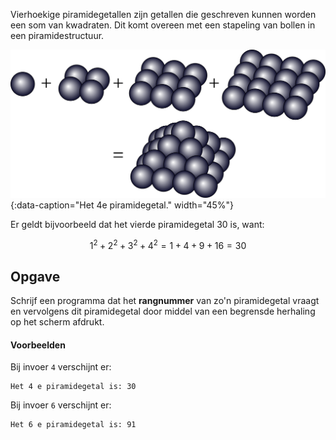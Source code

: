 Vierhoekige piramidegetallen zijn getallen die geschreven kunnen worden een som van kwadraten. Dit komt overeen met een stapeling van bollen in een piramidestructuur.

![Het 4e piramidegetal.](media/image.png "Het 4e piramidegetal."){:data-caption="Het 4e piramidegetal." width="45%"}

Er geldt bijvoorbeeld dat het vierde piramidegetal 30 is, want:

$$
\mathsf{1^2 + 2^2 + 3^2 + 4^2 = 1 + 4 + 9 + 16 = 30}
$$

## Opgave
Schrijf een programma dat het **rangnummer** van zo'n piramidegetal vraagt en vervolgens dit piramidegetal door middel van een begrensde herhaling op het scherm afdrukt.

#### Voorbeelden
Bij invoer `4` verschijnt er:
```
Het 4 e piramidegetal is: 30
```

Bij invoer `6` verschijnt er:
```
Het 6 e piramidegetal is: 91
```